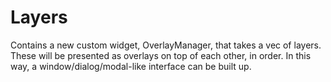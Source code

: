 # Layers

Contains a new custom widget, OverlayManager, that takes a vec of layers. These will be presented as overlays on top of each other, in order. In this way, a window/dialog/modal-like interface can be built up.